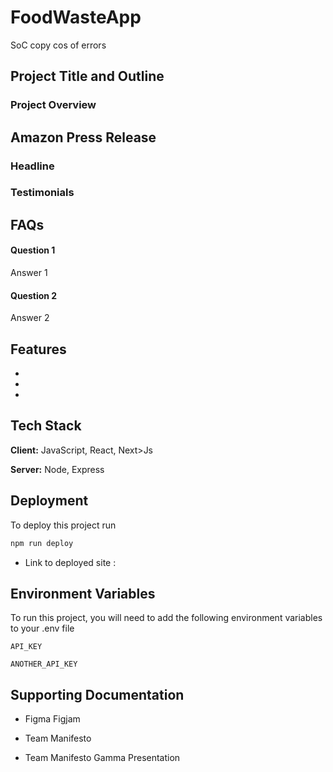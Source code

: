 # FoodWasteApp
SoC copy cos of errors
## Project Title and Outline


### Project Overview


## Amazon Press Release

### Headline

### Testimonials


## FAQs

#### Question 1

Answer 1


#### Question 2

Answer 2


## Features 
-
-
-


## Tech Stack

**Client:** JavaScript, React, Next>Js

**Server:** Node, Express

## Deployment

To deploy this project run 
```bash
npm run deploy
```

- Link to deployed site : 

## Environment Variables

To run this project, you will need to add the following environment variables to your .env file

`API_KEY`

`ANOTHER_API_KEY`


## Supporting Documentation

- Figma Figjam

- Team Manifesto

- Team Manifesto Gamma Presentation

  
